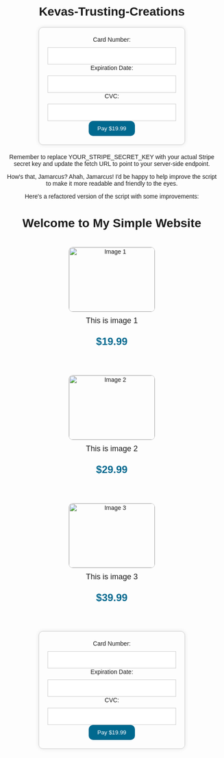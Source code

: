 # Kevas-Trusting-Creations
<!-- Add Stripe's JavaScript library -->
<script src="https://js.stripe.com/v3/"></script>

<!-- Create a checkout form -->
<form action="/charge" method="post" id="checkout-form">
<label>Card Number:</label>
<input type="text" id="card-number" name="cardNumber" />
<label>Expiration Date:</label>
<input type="text" id="expiration-date" name="expirationDate" />
<label>CVC:</label>
<input type="text" id="cvc" name="cvc" />
<button type="submit">Pay $19.99</button>
</form>

<!-- Add Stripe's checkout code -->
<script>
var stripe = Stripe('YOUR_STRIPE_SECRET_KEY');
var checkoutForm = document.getElementById('checkout-form');

checkoutForm.addEventListener('submit', function(event) {
event.preventDefault();
stripe.createToken({
card: {
number: document.getElementById('card-number').value,
exp_month: document.getElementById('expiration-date').value.split('/')[0],
exp_year: document.getElementById('expiration-date').value.split('/')[1],
cvc: document.getElementById('cvc').value
}
}).then(function(result) {
// Send the token to your server to charge the customer
fetch('https://your-server.com/charge', {
method: 'POST',
headers: {
'Content-Type': 'application/json'
},
body: JSON.stringify({ token: result.token.id })
}).then(function(response) {
response.json().then(function(data) {
console.log(data);
});
});
});
});
</script>

Remember to replace YOUR_STRIPE_SECRET_KEY with your actual Stripe secret key and update the fetch URL to point to your server-side endpoint.

How's that, Jamarcus?
Ahah, Jamarcus! I'd be happy to help improve the script to make it more readable and friendly to the eyes.

Here's a refactored version of the script with some improvements:
<!DOCTYPE html>
<html>
<head>
  <title>My Simple Website</title>
  <style>
    /* Add some spacing and breakpoints to make the layout more responsive */
    body {
      font-family: Arial, sans-serif;
      text-align: center;
      margin: 20px;
    }
   .image-container {
      margin: 20px;
      display: inline-block;
      width: 250px;
    }
    img {
      width: 200px;
      height: 150px;
      border: 1px solid #ccc;
      border-radius: 10px;
    }
   .image-text {
      font-size: 18px;
      margin-top: 10px;
    }
   .price {
      font-size: 24px;
      font-weight: bold;
      color: #00698f;
    }
    /* Add some basic styling to the form */
    form {
      max-width: 300px;
      margin: 20px auto;
      padding: 20px;
      border: 1px solid #ccc;
      border-radius: 10px;
      box-shadow: 0 0 10px rgba(0, 0, 0, 0.1);
    }
    label {
      display: block;
      margin-bottom: 10px;
    }
    input[type="text"] {
      width: 100%;
      height: 40px;
      padding: 10px;
      border: 1px solid #ccc;
    }
    button[type="submit"] {
      background-color: #00698f;
      color: #fff;
      padding: 10px 20px;
      border: none;
      border-radius: 10px;
      cursor: pointer;
    }
  </style>
</head>
<body>
  <h1>Welcome to My Simple Website</h1>
  <div class="image-container">
    <img src="image1.jpg" alt="Image 1">
    <p class="image-text">This is image 1</p>
    <p class="price">$19.99</p>
  </div>
  <div class="image-container">
    <img src="image2.jpg" alt="Image 2">
    <p class="image-text">This is image 2</p>
    <p class="price">$29.99</p>
  </div>
  <div class="image-container">
    <img src="image3.jpg" alt="Image 3">
    <p class="image-text">This is image 3</p>
    <p class="price">$39.99</p>
  </div>

  <!-- Add a simple checkout form -->
  <form id="checkout-form">
    <label>Card Number:</label>
    <input type="text" id="card-number" />
    <label>Expiration Date:</label>
    <input type="text" id="expiration-date" />
    <label>CVC:</label>
    <input type="text" id="cvc" />
    <button type="submit">Pay $19.99</button>
  </form>

  <!-- Add Stripe's JavaScript library and checkout code -->
  <script src="https://js.stripe.com/v3/"></script>
  <script>
    const stripe = Stripe('YOUR_STRIPE_SECRET_KEY');
    const checkoutForm = document.getElementById('checkout-form');

    checkoutForm.addEventListener('submit', event => {
      event.preventDefault();
      stripe.createToken({
        card: {
          number: document.getElementById('card-number').value,
          exp_month: document.getElementById('expiration-date').value.split('/')[0],
          exp_year: document.getElementById('expiration-date').value.split('/')[1],
          cvc: document.getElementById('cvc').value
        }
      }).then(result => {
        // Send the token to your server to charge the customer
        fetch('/charge', {
          method: 'POST',
          headers: {
            'Content-Type': 'application/json'
          },
          body: JSON.stringify({ token: result.token.id })
        }).then(response => {
          response.json().then(data => {
            console.log(data);
          });
        });
      });
    });
  </script>
</body>
</html>
